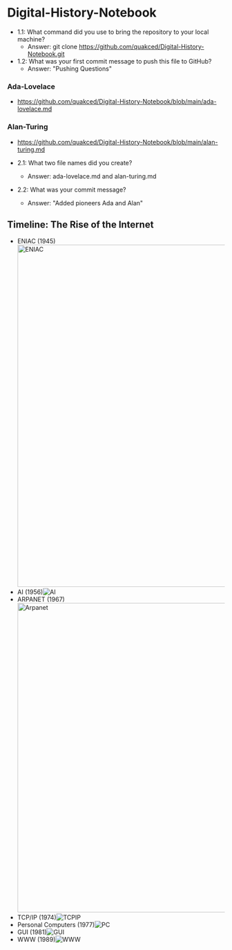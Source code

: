 # Digital-History-Notebook
- 1.1: What command did you use to bring the repository to your local machine?
    - Answer: git clone https://github.com/quakced/Digital-History-Notebook.git
- 1.2: What was your first commit message to push this file to GitHub?
    - Answer: "Pushing Questions"
### Ada-Lovelace
- https://github.com/quakced/Digital-History-Notebook/blob/main/ada-lovelace.md
### Alan-Turing
- https://github.com/quakced/Digital-History-Notebook/blob/main/alan-turing.md

- 2.1: What two file names did you create?
    - Answer: ada-lovelace.md and alan-turing.md
- 2.2: What was your commit message?
    - Answer: "Added pioneers Ada and Alan"
## Timeline: The Rise of the Internet
- ENIAC (1945)<img width="1440" height="792" alt="ENIAC" src="https://github.com/user-attachments/assets/7e56de75-6ff7-43a8-b559-9c089993fc31" />
- AI (1956)![AI](https://github.com/user-attachments/assets/154127c8-ea29-4ca4-979e-9d7ca6714f78)
- ARPANET (1967)<img width="1000" height="716" alt="Arpanet" src="https://github.com/user-attachments/assets/ffc04bd5-cf62-4cd0-a5ad-3d7bdd02609f" />
- TCP/IP (1974)![TCPIP](https://github.com/user-attachments/assets/c839d4ab-9081-4bd8-a20c-178d90257386)
- Personal Computers (1977)![PC](https://github.com/user-attachments/assets/193fb74f-7c1a-400e-a76c-1b939556af21)
- GUI (1981)![GUI](https://github.com/user-attachments/assets/1dda8d0d-ec1c-4b96-a287-8d8932343909)
- WWW (1989)![WWW](https://github.com/user-attachments/assets/e9302299-5a55-4069-a8cc-37da860b73b3)


